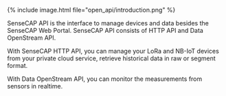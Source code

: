 {% include image.html file="open_api/introduction.png" %}

SenseCAP API is the interface to manage devices and data besides the SenseCAP Web Portal. SenseCAP API consists of HTTP API and Data OpenStream API. 

With SenseCAP HTTP API, you can manage your  LoRa and NB-IoT devices from your private cloud service, retrieve historical data in raw or segment format. 

With Data OpenStream API, you can monitor the measurements from sensors in realtime.